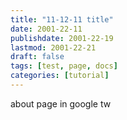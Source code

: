 ```yaml
---
title: "11-12-11 title"
date: 2001-22-11
publishdate: 2001-22-19
lastmod: 2001-22-21
draft: false
tags: [test, page, docs]
categories: [tutorial]
---
```

about page in google tw